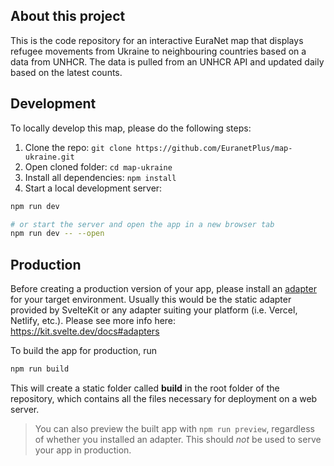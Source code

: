 ## About this project

This is the code repository for an interactive EuraNet map that displays refugee movements from Ukraine to neighbouring countries based on a data from UNHCR. The data is pulled from an UNHCR API and updated daily based on the latest counts.

## Development

To locally develop this map, please do the following steps:

1. Clone the repo: ``git clone https://github.com/EuranetPlus/map-ukraine.git``
2. Open cloned folder: ``cd map-ukraine``
3. Install all dependencies: ``npm install``
4. Start a local development server:  

```bash
npm run dev

# or start the server and open the app in a new browser tab
npm run dev -- --open
```

## Production

Before creating a production version of your app, please install an [adapter](https://kit.svelte.dev/docs#adapters) for your target environment. Usually this would be the static adapter provided by SvelteKit or any adapter suiting your platform (i.e. Vercel, Netlify, etc.). Please see more info here: https://kit.svelte.dev/docs#adapters

To build the app for production, run

```bash
npm run build
```

This will create a static folder called __build__ in the root folder of the repository, which contains all the files necessary for deployment on a web server.

> You can also preview the built app with `npm run preview`, regardless of whether you installed an adapter. This should _not_ be used to serve your app in production.
